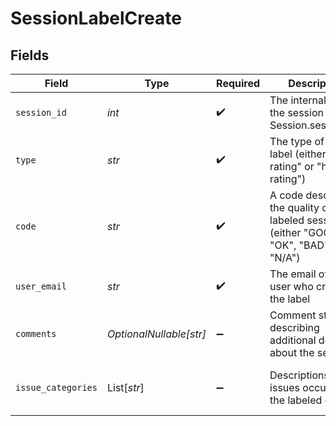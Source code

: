 # SessionLabelCreate


## Fields

| Field                                                                                       | Type                                                                                        | Required                                                                                    | Description                                                                                 | Example                                                                                     |
| ------------------------------------------------------------------------------------------- | ------------------------------------------------------------------------------------------- | ------------------------------------------------------------------------------------------- | ------------------------------------------------------------------------------------------- | ------------------------------------------------------------------------------------------- |
| `session_id`                                                                                | *int*                                                                                       | :heavy_check_mark:                                                                          | The internal ID of the session (see Session.session_id)                                     | 1                                                                                           |
| `type`                                                                                      | *str*                                                                                       | :heavy_check_mark:                                                                          | The type of the label (either "auto-rating" or "human-rating")                              | auto-rating                                                                                 |
| `code`                                                                                      | *str*                                                                                       | :heavy_check_mark:                                                                          | A code describing the quality of the labeled session (either "GOOD", "OK", "BAD", or "N/A") | GOOD                                                                                        |
| `user_email`                                                                                | *str*                                                                                       | :heavy_check_mark:                                                                          | The email of the user who created the label                                                 | user@email.com                                                                              |
| `comments`                                                                                  | *OptionalNullable[str]*                                                                     | :heavy_minus_sign:                                                                          | Comment string describing additional details about the session                              |                                                                                             |
| `issue_categories`                                                                          | List[*str*]                                                                                 | :heavy_minus_sign:                                                                          | Descriptions of issues occurring in the labeled call                                        | [<br/>"Silent treatment"<br/>]                                                              |